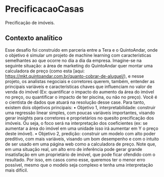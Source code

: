 # PrecificacaoCasas
Precificação de imóveis. 

## Contexto analítico

Esse desafio foi construído em parceria entre a Tera e o QuintoAndar, onde o objetivo é simular um projeto de machine learning com características semelhantes ao que ocorre no dia a dia da empresa. Imagine-se na seguinte situação: a área de marketing do QuintoAndar quer montar uma calculadora de preço (como esta [aqui: https://mkt.quintoandar.com.br/quanto-cobrar-de-aluguel/), e nesse projeto, os analistas negociais e corretores querem, também, entender as principais variáveis e características chaves que influenciam no valor de venda do imóvel (Ex: quantificar o impacto do aumento da área do imóvel no preço, ou quantificar o impacto de ter piscina, ou não no preço). Você é o cientista de dados que atuará na resolução desse case. Para tanto, existem dois objetivos principais:
•	Objetivo 1, interpretabilidade: construir uma regressão linear simples, com poucas variáveis importantes, visando gerar insights para corretores e proprietários no quesito precificação dos imóveis. Ou seja, o foco será na interpretação dos coeficientes (ex: se aumentar a área do imóvel em uma unidade isso irá aumentar em Y o preço deste imóvel).
•	Objetivo 2, predição: construir um modelo com alto poder preditivo, com mais variáveis, visando um bom desempenho e com o intuito de ser usado em uma página web como a calculadora de preço. Note que, em uma situação real, um alto erro de inferência pode gerar grande insatisfação em um proprietário de imóvel, que pode ficar ofendido com o resultado. Por isso, em casos como esse, queremos ter o menor erro possível, mesmo que o modelo seja complexo e tenha uma interpretação mais difícil.
